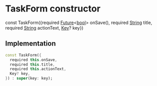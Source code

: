 


# TaskForm constructor






const
TaskForm(\{required [Future](https://api.flutter.dev/flutter/dart-async/Future-class.html)&lt;[bool](https://api.flutter.dev/flutter/dart-core/bool-class.html)> onSave(), required [String](https://api.flutter.dev/flutter/dart-core/String-class.html) title, required [String](https://api.flutter.dev/flutter/dart-core/String-class.html) actionText, [Key](https://api.flutter.dev/flutter/foundation/Key-class.html)? key})





## Implementation

```dart
const TaskForm({
  required this.onSave,
  required this.title,
  required this.actionText,
  Key? key,
}) : super(key: key);
```







